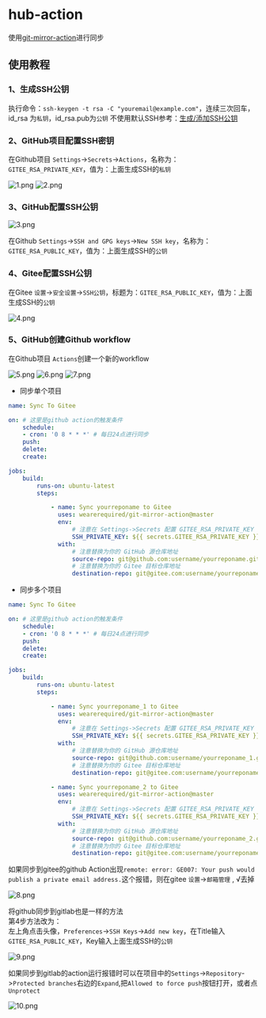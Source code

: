 # hub-action
使用[git-mirror-action](https://github.com/wearerequired/git-mirror-action)进行同步

## 使用教程

### 1、生成SSH公钥

执行命令：`ssh-keygen -t rsa -C "youremail@example.com"`，连续三次回车，id_rsa 为`私钥`，id_rsa.pub为`公钥`
不使用默认SSH参考：[生成/添加SSH公钥](https://help.gitee.com/enterprise/code-manage/%E6%9D%83%E9%99%90%E4%B8%8E%E8%AE%BE%E7%BD%AE/%E9%83%A8%E7%BD%B2%E5%85%AC%E9%92%A5%E7%AE%A1%E7%90%86/%E7%94%9F%E6%88%90%E6%88%96%E6%B7%BB%E5%8A%A0SSH%E5%85%AC%E9%92%A5)

### 2、GitHub项目配置SSH密钥

在Github项目
`Settings`->`Secrets`->`Actions`，名称为：`GITEE_RSA_PRIVATE_KEY`，值为：上面生成SSH的`私钥`

![1.png](assets/1.png)
![2.png](assets/2.png)

### 3、GitHub配置SSH公钥

![3.png](assets/3.png)

在Github
`Settings`->`SSH and GPG keys`->`New SSH key`，名称为：`GITEE_RSA_PUBLIC_KEY`，值为：上面生成SSH的`公钥`

### 4、Gitee配置SSH公钥

在Gitee
`设置`->`安全设置`->`SSH公钥`，标题为：`GITEE_RSA_PUBLIC_KEY`，值为：上面生成SSH的`公钥`

![4.png](assets/4.png)

### 5、GitHub创建Github workflow

在Github项目
`Actions`创建一个新的workflow

![5.png](assets/5.png)
![6.png](assets/6.png)
![7.png](assets/7.png)

- 同步单个项目
```yml
name: Sync To Gitee

on: # 这里是github action的触发条件
    schedule:
    - cron: '0 8 * * *' # 每日24点进行同步
    push:
    delete:
    create:

jobs:
    build:
        runs-on: ubuntu-latest
        steps:

            - name: Sync yourreponame to Gitee
              uses: wearerequired/git-mirror-action@master
              env:
                  # 注意在 Settings->Secrets 配置 GITEE_RSA_PRIVATE_KEY
                  SSH_PRIVATE_KEY: ${{ secrets.GITEE_RSA_PRIVATE_KEY }}
              with:
                  # 注意替换为你的 GitHub 源仓库地址
                  source-repo: git@github.com:username/yourreponame.git
                  # 注意替换为你的 Gitee 目标仓库地址
                  destination-repo: git@gitee.com:username/yourreponame.git
```
- 同步多个项目
```yml
name: Sync To Gitee

on: # 这里是github action的触发条件
    schedule:
    - cron: '0 8 * * *' # 每日24点进行同步
    push:
    delete:
    create:

jobs:
    build:
        runs-on: ubuntu-latest
        steps:

            - name: Sync yourreponame_1 to Gitee
              uses: wearerequired/git-mirror-action@master
              env:
                  # 注意在 Settings->Secrets 配置 GITEE_RSA_PRIVATE_KEY
                  SSH_PRIVATE_KEY: ${{ secrets.GITEE_RSA_PRIVATE_KEY }}
              with:
                  # 注意替换为你的 GitHub 源仓库地址
                  source-repo: git@github.com:username/yourreponame_1.git
                  # 注意替换为你的 Gitee 目标仓库地址
                  destination-repo: git@gitee.com:username/yourreponame_1.git

            - name: Sync yourreponame_2 to Gitee
              uses: wearerequired/git-mirror-action@master
              env:
                  # 注意在 Settings->Secrets 配置 GITEE_RSA_PRIVATE_KEY
                  SSH_PRIVATE_KEY: ${{ secrets.GITEE_RSA_PRIVATE_KEY }}
              with:
                  # 注意替换为你的 GitHub 源仓库地址
                  source-repo: git@github.com:username/yourreponame_2.git
                  # 注意替换为你的 Gitee 目标仓库地址
                  destination-repo: git@gitee.com:username/yourreponame_2.git
```

如果同步到gitee的github Action出现`remote: error: GE007: Your push would publish a private email address.`这个报错，则在gitee `设置`->`邮箱管理` , √去掉

![8.png](assets/8.png)

将github同步到gitlab也是一样的方法  
第4步方法改为：  
左上角点击头像，`Preferences`->`SSH Keys`->`Add new key`，在Title输入`GITEE_RSA_PUBLIC_KEY`，Key输入上面生成SSH的`公钥`

![9.png](assets/9.png)

如果同步到gitlab的action运行报错时可以在项目中的`Settings`->`Repository`->`Protected branches`右边的`Expand`,把`Allowed to force push`按钮打开，或者点`Unprotect`

![10.png](assets/10.png)
